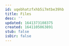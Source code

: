```yaml
---
id: uqebhatzfxhb5i7mtbe39hb
title: Files
desc: ''
updated: 1641373108375
created: 1641105063891
stub: false
isDir: false
---
```



